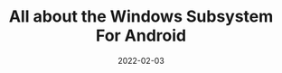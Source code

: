 ---
slug: "/blog/windows-subsystem-for-android"
date: "2022-02-03"
title: "All about the Windows Subsystem For Android"
imageLocation: "../../posts/blogs/images/intro.webp"
intro: "Working with the WSA, and some tips and tricks I picked up along the way."
type: "blog"
tags: ["Windows", "Android", "Subsystem", "Windows Subsystem For Android", "Emulation"]
pending: true
---